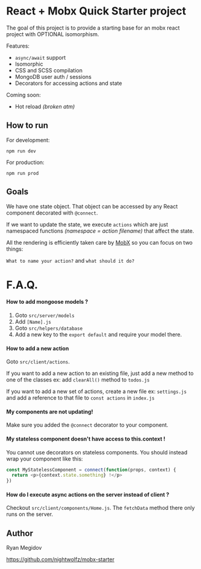 # React + Mobx Quick Starter project

The goal of this project is to provide a starting base for an mobx react project with OPTIONAL isomorphism.

Features:
+ `async/await` support
+ Isomorphic
+ CSS and SCSS compilation
+ MongoDB user auth / sessions
+ Decorators for accessing actions and state

Coming soon:
+ Hot reload _(broken atm)_


## How to run

For development:

    npm run dev

For production:

    npm run prod

## Goals

We have one state object. That object can be accessed by any React component decorated with `@connect`.

If we want to update the state, we execute `actions` which are just namespaced functions _(namespace = action filename)_ that affect the state.

All the rendering is efficiently taken care by [MobX](https://github.com/mobxjs/mobx) so you can focus on two things:

`What to name your action?` and `what should it do?`

# F.A.Q.

#### How to add mongoose models ?

1. Goto `src/server/models`
2. Add `[Name].js`
3. Goto `src/helpers/database`
4. Add a new key to the `export default` and require your model there.

#### How to add a new action

Goto `src/client/actions`.

If you want to add a new action to an
existing file, just add a new method to one of the classes
ex: add `clearAll()` method to `todos.js`

If you want to add a new set of actions, create a new file
ex: `settings.js` and add a reference to that file to `const actions` in `index.js`

#### My components are not updating!

Make sure you added the `@connect` decorator to your component.

#### My stateless component doesn't have access to this.context !

You cannot use decorators on stateless components.
You should instead wrap your component like this:

```js
const MyStatelessComponent = connect(function(props, context) {
  return <p>{context.state.something} !</p>
})
````

#### How do I execute async actions on the server instead of client ?

Checkout `src/client/components/Home.js`.
The `fetchData` method there only runs on the server.


## Author

Ryan Megidov

https://github.com/nightwolfz/mobx-starter
